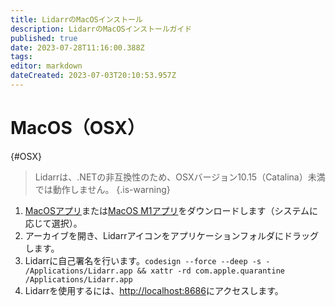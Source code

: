```yaml
---
title: LidarrのMacOSインストール
description: LidarrのMacOSインストールガイド
published: true
date: 2023-07-28T11:16:00.388Z
tags: 
editor: markdown
dateCreated: 2023-07-03T20:10:53.957Z
---
```


# MacOS（OSX）

{#OSX}

> Lidarrは、.NETの非互換性のため、OSXバージョン10.15（Catalina）未満では動作しません。
{.is-warning}

1. [MacOSアプリ](https://lidarr.servarr.com/v1/update/master/updatefile?os=osx&runtime=netcore&arch=x64&installer=true)または[MacOS M1アプリ](https://lidarr.servarr.com/v1/update/master/updatefile?os=osx&runtime=netcore&arch=arm64&installer=true)をダウンロードします（システムに応じて選択）。
1. アーカイブを開き、Lidarrアイコンをアプリケーションフォルダにドラッグします。
1. Lidarrに自己署名を行います。`codesign --force --deep -s - /Applications/Lidarr.app && xattr -rd com.apple.quarantine /Applications/Lidarr.app`
1. Lidarrを使用するには、<http://localhost:8686>にアクセスします。
